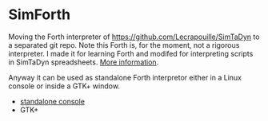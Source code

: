 # SimForth

Moving the Forth interpreter of https://github.com/Lecrapouille/SimTaDyn to a separated git repo. Note this Forth is, for the moment, not a rigorous interpreter. I made it for learning Forth and modifed for interpreting scripts in SimTaDyn spreadsheets. [More information](https://github.com/Lecrapouille/SimForth/blob/master/doc/forth.md).

Anyway it can be used as standalone Forth interpretor either in a Linux console or inside a GTK+ window.
- [standalone console](https://github.com/Lecrapouille/SimForth/blob/master/doc/standalone.md)
- GTK+
